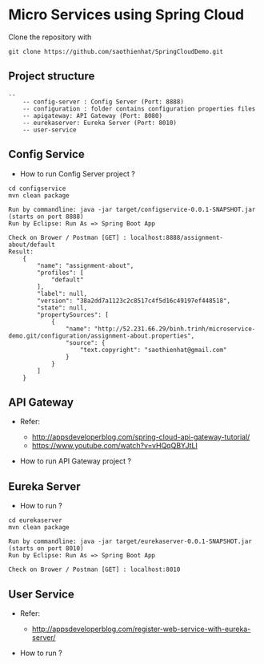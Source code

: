 
# Micro Services using Spring Cloud

Clone the repository with 
```
git clone https://github.com/saothienhat/SpringCloudDemo.git
```

## Project structure
```
--
	-- config-server : Config Server (Port: 8888)
	-- configuration : folder contains configuration properties files
	-- apigateway: API Gateway (Port: 8080)
	-- eurekaserver: Eureka Server (Port: 8010)
	-- user-service

```

## Config Service

- How to run Config Server project ?

```
cd configservice
mvn clean package

Run by commandline: java -jar target/configservice-0.0.1-SNAPSHOT.jar (starts on port 8888)
Run by Eclipse: Run As => Spring Boot App

Check on Brower / Postman [GET] : localhost:8888/assignment-about/default
Result:
	{
		"name": "assignment-about",
		"profiles": [
			"default"
		],
		"label": null,
		"version": "38a2dd7a1123c2c8517c4f5d16c49197ef448518",
		"state": null,
		"propertySources": [
			{
				"name": "http://52.231.66.29/binh.trinh/microservice-demo.git/configuration/assignment-about.properties",
				"source": {
					"text.copyright": "saothienhat@gmail.com"
				}
			}
		]
	}
```

## API Gateway
-	Refer: 
	+	http://appsdeveloperblog.com/spring-cloud-api-gateway-tutorial/
	+	https://www.youtube.com/watch?v=vHQqQBYJtLI

- How to run API Gateway project ?


## Eureka Server

-	How to run ?

```
cd eurekaserver
mvn clean package

Run by commandline: java -jar target/eurekaserver-0.0.1-SNAPSHOT.jar (starts on port 8010)
Run by Eclipse: Run As => Spring Boot App

Check on Brower / Postman [GET] : localhost:8010

```

## User Service
-	Refer:
	+	http://appsdeveloperblog.com/register-web-service-with-eureka-server/
	
-	How to run ?